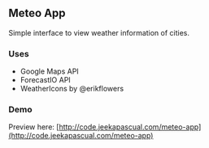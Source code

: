## Meteo App
Simple interface to view weather information of cities.

### Uses
* Google Maps API
* ForecastIO API
* WeatherIcons by @erikflowers

### Demo
Preview here: [http://code.jeekapascual.com/meteo-app](http://code.jeekapascual.com/meteo-app)